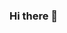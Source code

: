 ### Hi there 👋

<!--
**Vishal-raj-1/Vishal-raj-1** is a ✨ _special_ ✨ repository because its `README.md` (this file) appears on your GitHub profile.

Here are some ideas to get you started:

🔭 I’m currently working on 
🌱 I’m currently learning 
👯 I’m looking to collaborate on 
🤔 I’m looking for help with 
💬 Ask me about ...
📫 How to reach me: 
😄 Pronouns: ...
⚡ Fun fact: 
-->
